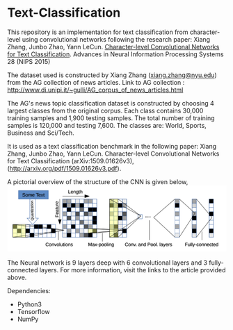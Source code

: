 # Text-Classification

This repository is an implementation for text classification from character-level using convolutional networks following the research paper:
Xiang Zhang, Junbo Zhao, Yann LeCun. [Character-level Convolutional Networks for Text Classification](http://arxiv.org/abs/1509.01626). Advances in Neural Information Processing Systems 28 (NIPS 2015)

The dataset used is constructed by Xiang Zhang (xiang.zhang@nyu.edu) from the AG collection of news articles.
Link to AG collection : http://www.di.unipi.it/~gulli/AG_corpus_of_news_articles.html

The AG's news topic classification dataset is constructed by choosing 4 largest classes from the original corpus. Each class contains 30,000 training samples and 1,900 testing samples. The total number of training samples is 120,000 and testing 7,600.
The classes are: World, Sports, Business and Sci/Tech.

It is used as a text classification benchmark in the following paper: Xiang Zhang, Junbo Zhao, Yann LeCun. Character-level Convolutional Networks for Text Classification (arXiv:1509.01626v3),(http://arxiv.org/pdf/1509.01626v3.pdf).

A pictorial overview of the structure of the CNN is given below,
![Character CNN](cnn.png)

The Neural network is 9 layers deep with 6 convolutional
layers and 3 fully-connected layers. For more information, visit the links to the article provided above.

Dependencies:
* Python3
* Tensorflow
* NumPy
